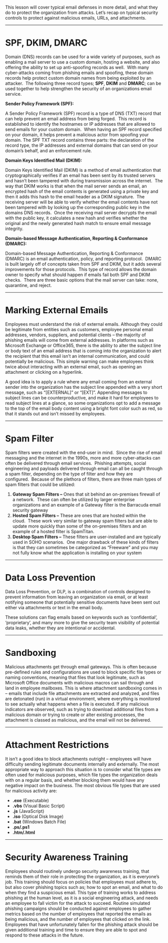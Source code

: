 This lesson will cover typical email defenses in more detail, and what they do to protect the organization from attacks. Let’s recap on typical security controls to protect against malicious emails, URLs, and attachments.

---

# SPF, DKIM, DMARC

Domain (DNS) records can be used for a wide variety of purposes, such as enabling a mail server to use a custom domain, hosting a website, and also offering the ability to set up anti-spoofing records as well.  With many cyber-attacks coming from phishing emails and spoofing, these domain records help protect custom domain names from being exploited by an attacker.  The following three record types; **SPF**, **DKIM** and **DMARC**; can be used together to help strengthen the security of an organizations email service.

**Sender Policy Framework (SPF):**

A Sender Policy Framework (SPF) record is a type of DNS (TXT) record that can help prevent an email address from being forged.  This record is established to identify the hostnames or IP addresses that are allowed to send emails for your custom domain.  When having an SPF record specified on your domain, it helps prevent a malicious actor from spoofing your domain. The SPF TXT record contains three parts: the declaration of the record type, the IP addresses and external domains that can send on your domain’s behalf, and an enforcement rule.

**Domain Keys Identified Mail (DKIM):**

Domain Keys Identified Mail (DKIM) is a method of email authentication that cryptographically verifies if an email has been sent by its trusted servers and hasn’t been tampered with during transmission across the internet.  The way that DKIM works is that when the mail server sends an email, an encrypted hash of the email contents is generated using a private key and then it adds this hash to the email header as a DKIM signature.  The receiving server will be able to verify whether the email contents have not been tampered with by looking up the corresponding public key in the domains DNS records.  Once the receiving mail server decrypts the email with the public key, it calculates a new hash and verifies whether the original and the newly generated hash match to ensure email message integrity.

**Domain-based Message Authentication, Reporting & Conformance (DMARC):**

Domain-based Message Authentication, Reporting & Conformance (DMARC) is an email authentication, policy, and reporting protocol.  DMARC is built largely off of concepts taken from SPF and DKIM, but it adds several improvements for those protocols.  This type of record allows the domain owner to specify what should happen if emails fail both SPF and DKIM checks.  There are three basic options that the mail server can take: none, quarantine, and reject.

---

# Marking External Emails

Employees must understand the risk of external emails. Although they could be legitimate from entities such as customers, employee personal email addresses, vendors, suppliers, and potential clients – the majority of phishing emails will come from external addresses. In platforms such as Microsoft Exchange or Office365, there is the ability to alter the subject line or body text of an email address that is coming into the organization to alert the recipient that this email isn’t an internal communication, and could potentially be malicious. This simple warning can make employees think twice about interacting with an external email, such as opening an attachment or clicking on a hyperlink.

A good idea is to apply a rule where any email coming from an external sender into the organization has the subject line appended with a very short message, such as “[EXTERNAL]” or “[EXT]”. Appending messages to subject lines can be counterproductive, and make it hard for employees to read subject lines at a glance, so some organizations opt to add a message to the top of the email body content using a bright font color such as red, so that it stands out and isn’t missed by employees.

---

# Spam Filter

Spam filters were created with the end-user in mind.  Since the rise of email messaging and the internet in the 1990s, more and more cyber-attacks can often be delivered through email services.  Phishing attempts, social engineering and payloads delivered through email can all be caught through a spam filter, depending on the type of filter and how they are configured.  Because of the plethora of filters, there are three main types of spam filters that could be utilized:

1. **Gateway Spam Filters –** Ones that sit behind an on-premises firewall of a network.  These can often be utilized by larger enterprise organizations and an example of a Gateway filter is the Barracuda email security gateway
2. **Hosted Spam Filters –** These are ones that are hosted within the cloud.  These work very similar to gateway spam filters but are able to update more quickly than some of the on-premises filters and an example of a hosted filter is SpamTitan.
3. **Desktop Spam Filters –** These filters are user-installed and are typically used in SOHO scenarios.  One major drawback of these kinds of filters is that they can sometimes be categorized as “Freeware” and you may not fully know what the application is installing on your system

---

# Data Loss Prevention

Data Loss Prevention, or DLP, is a combination of controls designed to prevent information from leaving an organization via email, or at least notifying someone that potentially sensitive documents have been sent out either via attachments or text in the email body.

These solutions can flag emails based on keywords such as ‘confidential’, ‘proprietary’, and many more to give the security team visibility of potential data leaks, whether they are intentional or accidental.

---

# Sandboxing

Malicious attachments get through email gateways. This is often because pre-defined rules and configurations are used to block specific file types or naming conventions, meaning that files that look legitimate, such as Microsoft Office documents with malicious macros can sail through and land in employee mailboxes. This is where attachment sandboxing comes in – emails that include file attachments are extracted and analyzed, and files are detonated (run) in a virtual environment, where everything is monitored to see actually what happens when a file is executed. If any malicious indicators are observed, such as trying to download additional files from a malicious domain or trying to create or alter existing processes, the attachment is classed as malicious, and the email will not be delivered.

---

# Attachment Restrictions

It isn’t a good idea to block attachments outright – employees will have difficulty sending legitimate documents internally and externally. The most appropriate way to approach this situation is to consider what file types are often used for malicious purposes, which file types the organization deals with on a regular basis, and whether blocking them would have any negative impact on the business. The most obvious file types that are used for malicious activity are:

- **.exe** (Executable)
- **.vbs** (Visual Basic Script)
- **.js** (JavaScript)
- **.iso** (Optical Disk Image)
- **.bat** (Windows Batch File)
- **.ps/.ps1**
- **.htm/.html**

---

# Security Awareness Training

Employees should routinely undergo security awareness training, that reminds them of their role in protecting the organization, as it is everyone’s job. This training should focus on policies that employees must adhere to, but also cover phishing topics such as; how to spot an email, and what to do when they find a suspicious email. 
This type of training works to address phishing at the human level, as it is a social engineering attack, and needs an employee to fall victim for the attack to succeed. Routine simulated phishing campaigns should be conducted against employees to gather metrics based on the number of employees that reported the emails as being malicious, and the number of employees that clicked on the link. Employees that have unfortunately fallen for the phishing attack should be given additional training and time to ensure they are able to spot and respond to these attacks in the future.
